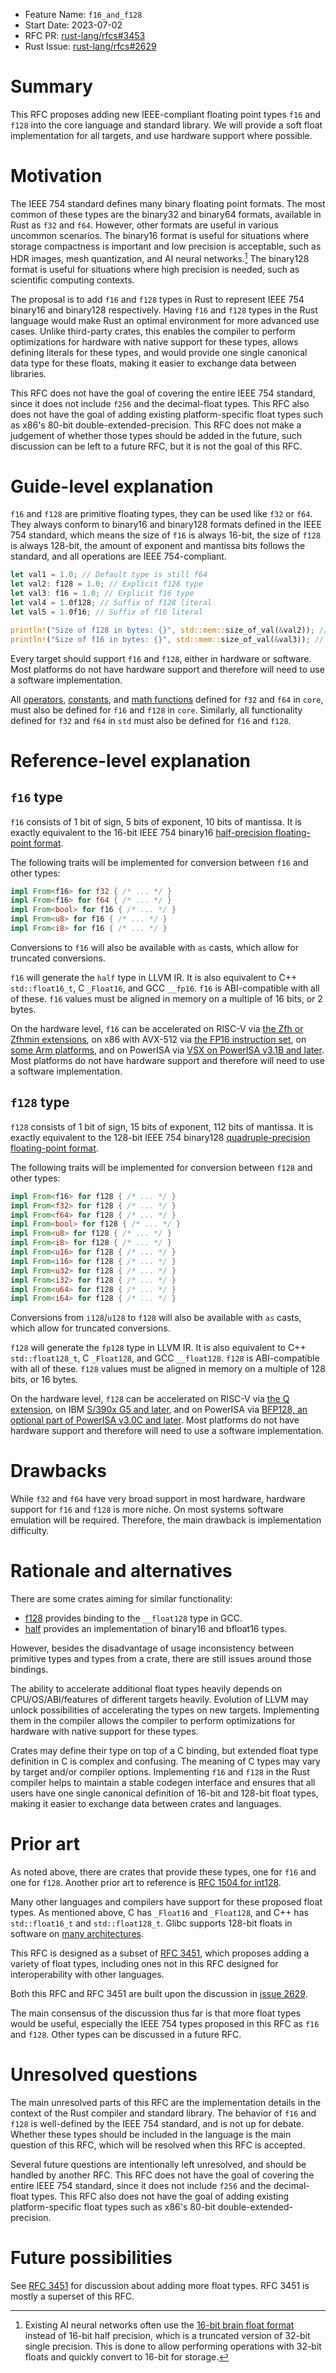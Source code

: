 - Feature Name: `f16_and_f128`
- Start Date: 2023-07-02
- RFC PR: [rust-lang/rfcs#3453](https://github.com/rust-lang/rfcs/pull/3453)
- Rust Issue: [rust-lang/rfcs#2629](https://github.com/rust-lang/rfcs/issues/2629)

# Summary
[summary]: #summary

This RFC proposes adding new IEEE-compliant floating point types `f16` and `f128` into the core language and standard library. We will provide a soft float implementation for all targets, and use hardware support where possible.

# Motivation
[motivation]: #motivation

The IEEE 754 standard defines many binary floating point formats. The most common of these types are the binary32 and binary64 formats, available in Rust as `f32` and `f64`. However, other formats are useful in various uncommon scenarios. The binary16 format is useful for situations where storage compactness is important and low precision is acceptable, such as HDR images, mesh quantization, and AI neural networks.[^1] The binary128 format is useful for situations where high precision is needed, such as scientific computing contexts.

The proposal is to add `f16` and `f128` types in Rust to represent IEEE 754 binary16 and binary128 respectively. Having `f16` and `f128` types in the Rust language would make Rust an optimal environment for more advanced use cases. Unlike third-party crates, this enables the compiler to perform optimizations for hardware with native support for these types, allows defining literals for these types, and would provide one single canonical data type for these floats, making it easier to exchange data between libraries.

This RFC does not have the goal of covering the entire IEEE 754 standard, since it does not include `f256` and the decimal-float types. This RFC also does not have the goal of adding existing platform-specific float types such as x86's 80-bit double-extended-precision. This RFC does not make a judgement of whether those types should be added in the future, such discussion can be left to a future RFC, but it is not the goal of this RFC.

# Guide-level explanation
[guide-level-explanation]: #guide-level-explanation

`f16` and `f128` are primitive floating types, they can be used like `f32` or `f64`. They always conform to binary16 and binary128 formats defined in the IEEE 754 standard, which means the size of `f16` is always 16-bit, the size of `f128` is always 128-bit, the amount of exponent and mantissa bits follows the standard, and all operations are IEEE 754-compliant.

```rust
let val1 = 1.0; // Default type is still f64
let val2: f128 = 1.0; // Explicit f128 type
let val3: f16 = 1.0; // Explicit f16 type
let val4 = 1.0f128; // Suffix of f128 literal
let val5 = 1.0f16; // Suffix of f16 literal

println!("Size of f128 in bytes: {}", std::mem::size_of_val(&val2)); // 16
println!("Size of f16 in bytes: {}", std::mem::size_of_val(&val3)); // 2
```

Every target should support `f16` and `f128`, either in hardware or software. Most platforms do not have hardware support and therefore will need to use a software implementation.

All [operators](https://doc.rust-lang.org/stable/std/primitive.f64.html#trait-implementations), [constants](https://doc.rust-lang.org/stable/std/f64/consts/), and [math functions](https://doc.rust-lang.org/stable/std/primitive.f64.html#implementations) defined for `f32` and `f64` in `core`, must also be defined for `f16` and `f128` in `core`. Similarly, all functionality defined for `f32` and `f64` in `std` must also be defined for `f16` and `f128`.

# Reference-level explanation
[reference-level-explanation]: #reference-level-explanation

## `f16` type

`f16` consists of 1 bit of sign, 5 bits of exponent, 10 bits of mantissa. It is exactly equivalent to the 16-bit IEEE 754 binary16 [half-precision floating-point format](https://en.wikipedia.org/wiki/Half-precision_floating-point_format).

The following traits will be implemented for conversion between `f16` and other types:

```rust
impl From<f16> for f32 { /* ... */ }
impl From<f16> for f64 { /* ... */ }
impl From<bool> for f16 { /* ... */ }
impl From<u8> for f16 { /* ... */ }
impl From<i8> for f16 { /* ... */ }
```

Conversions to `f16` will also be available with `as` casts, which allow for truncated conversions.

`f16` will generate the `half` type in LLVM IR. It is also equivalent to C++ `std::float16_t`, C `_Float16`, and GCC `__fp16`. `f16` is ABI-compatible with all of these. `f16` values must be aligned in memory on a multiple of 16 bits, or 2 bytes.

On the hardware level, `f16` can be accelerated on RISC-V via [the Zfh or Zfhmin extensions](https://five-embeddev.com/riscv-isa-manual/latest/zfh.html), on x86 with AVX-512 via [the FP16 instruction set](https://en.wikipedia.org/wiki/AVX-512#FP16), on [some Arm platforms](https://developer.arm.com/documentation/100067/0607/Other-Compiler-specific-Features/Half-precision-floating-point-number-format), and on PowerISA via [VSX on PowerISA v3.1B and later](https://files.openpower.foundation/s/dAYSdGzTfW4j2r2). Most platforms do not have hardware support and therefore will need to use a software implementation.

## `f128` type

`f128` consists of 1 bit of sign, 15 bits of exponent, 112 bits of mantissa. It is exactly equivalent to the 128-bit IEEE 754 binary128 [quadruple-precision floating-point format](https://en.wikipedia.org/wiki/Quadruple-precision_floating-point_format).

The following traits will be implemented for conversion between `f128` and other types:

```rust
impl From<f16> for f128 { /* ... */ }
impl From<f32> for f128 { /* ... */ }
impl From<f64> for f128 { /* ... */ }
impl From<bool> for f128 { /* ... */ }
impl From<u8> for f128 { /* ... */ }
impl From<i8> for f128 { /* ... */ }
impl From<u16> for f128 { /* ... */ }
impl From<i16> for f128 { /* ... */ }
impl From<u32> for f128 { /* ... */ }
impl From<i32> for f128 { /* ... */ }
impl From<u64> for f128 { /* ... */ }
impl From<i64> for f128 { /* ... */ }
```

Conversions from `i128`/`u128` to `f128` will also be available with `as` casts, which allow for truncated conversions.

`f128` will generate the `fp128` type in LLVM IR. It is also equivalent to C++ `std::float128_t`, C `_Float128`, and GCC `__float128`. `f128` is ABI-compatible with all of these. `f128` values must be aligned in memory on a multiple of 128 bits, or 16 bytes.

On the hardware level, `f128` can be accelerated on RISC-V via [the Q extension](https://five-embeddev.com/riscv-isa-manual/latest/q.html), on IBM [S/390x G5 and later](https://doi.org/10.1147%2Frd.435.0707), and on PowerISA via [BFP128, an optional part of PowerISA v3.0C and later](https://files.openpower.foundation/s/XXFoRATEzSFtdG8). Most platforms do not have hardware support and therefore will need to use a software implementation.

# Drawbacks
[drawbacks]: #drawbacks

While `f32` and `f64` have very broad support in most hardware, hardware support for `f16` and `f128` is more niche. On most systems software emulation will be required. Therefore, the main drawback is implementation difficulty.

# Rationale and alternatives
[rationale-and-alternatives]: #rationale-and-alternatives

There are some crates aiming for similar functionality:

- [f128](https://github.com/jkarns275/f128) provides binding to the `__float128` type in GCC.
- [half](https://crates.io/crates/half) provides an implementation of binary16 and bfloat16 types.

However, besides the disadvantage of usage inconsistency between primitive types and types from a crate, there are still issues around those bindings.

The ability to accelerate additional float types heavily depends on CPU/OS/ABI/features of different targets heavily. Evolution of LLVM may unlock possibilities of accelerating the types on new targets. Implementing them in the compiler allows the compiler to perform optimizations for hardware with native support for these types.

Crates may define their type on top of a C binding, but extended float type definition in C is complex and confusing. The meaning of C types may vary by target and/or compiler options. Implementing `f16` and `f128` in the Rust compiler helps to maintain a stable codegen interface and ensures that all users have one single canonical definition of 16-bit and 128-bit float types, making it easier to exchange data between crates and languages.

# Prior art
[prior-art]: #prior-art

As noted above, there are crates that provide these types, one for `f16` and one for `f128`. Another prior art to reference is [RFC 1504 for int128](https://rust-lang.github.io/rfcs/1504-int128.html).

Many other languages and compilers have support for these proposed float types. As mentioned above, C has `_Float16` and `_Float128`, and C++ has `std::float16_t` and `std::float128_t`. Glibc supports 128-bit floats in software on [many architectures](https://sourceware.org/git/?p=glibc.git;a=blob;f=NEWS;hb=81325b12b14c44887f1633a2c180a413afc2b504#l143).

This RFC is designed as a subset of [RFC 3451](https://github.com/rust-lang/rfcs/pull/3451), which proposes adding a variety of float types, including ones not in this RFC designed for interoperability with other languages.

Both this RFC and RFC 3451 are built upon the discussion in [issue 2629](https://github.com/rust-lang/rfcs/issues/2629).

The main consensus of the discussion thus far is that more float types would be useful, especially the IEEE 754 types proposed in this RFC as `f16` and `f128`. Other types can be discussed in a future RFC.

# Unresolved questions
[unresolved-questions]: #unresolved-questions

The main unresolved parts of this RFC are the implementation details in the context of the Rust compiler and standard library. The behavior of `f16` and `f128` is well-defined by the IEEE 754 standard, and is not up for debate. Whether these types should be included in the language is the main question of this RFC, which will be resolved when this RFC is accepted.

Several future questions are intentionally left unresolved, and should be handled by another RFC. This RFC does not have the goal of covering the entire IEEE 754 standard, since it does not include `f256` and the decimal-float types. This RFC also does not have the goal of adding existing platform-specific float types such as x86's 80-bit double-extended-precision.

# Future possibilities
[future-possibilities]: #future-possibilities

See [RFC 3451](https://github.com/rust-lang/rfcs/pull/3451) for discussion about adding more float types. RFC 3451 is mostly a superset of this RFC.

[^1]: Existing AI neural networks often use the [16-bit brain float format](https://en.wikipedia.org/wiki/Bfloat16_floating-point_format) instead of 16-bit half precision, which is a truncated version of 32-bit single precision. This is done to allow performing operations with 32-bit floats and quickly convert to 16-bit for storage.
